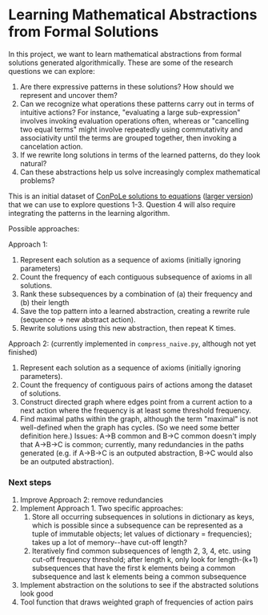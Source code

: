 # Learning Mathematical Abstractions from Formal Solutions

In this project, we want to learn mathematical abstractions from formal solutions generated algorithmically. These are some of the research questions we can explore:

1. Are there expressive patterns in these solutions? How should we represent and uncover them?
2. Can we recognize what operations these patterns carry out in terms of intuitive actions? For instance, "evaluating a large sub-expression" involves invoking evaluation operations often, whereas or "cancelling two equal terms" might involve repeatedly using commutativity and associativity until the terms are grouped together, then invoking a cancelation action.
3. If we rewrite long solutions in terms of the learned patterns, do they look natural?
4. Can these abstractions help us solve increasingly complex mathematical problems?

This is an initial dataset of [ConPoLe solutions to equations](https://drive.google.com/file/d/1-5SPDOIrxQ7jpC34sVOTbDfKVxRAJPxY/view?usp=sharing) ([larger version](https://drive.google.com/file/d/11M5ceRy7n3pnX2ORwWXE0uNdgLziSVMm/view?usp=sharing))
that we can use to explore questions 1-3. Question 4 will also require integrating the patterns in the learning algorithm.

Possible approaches:

Approach 1:
1. Represent each solution as a sequence of axioms (initially ignoring parameters)
2. Count the frequency of each contiguous subsequence of axioms in all solutions.
3. Rank these subsequences by a combination of (a) their frequency and (b) their length
4. Save the top pattern into a learned abstraction, creating a rewrite rule (sequence -> new abstract action).
5. Rewrite solutions using this new abstraction, then repeat K times.

Approach 2: (currently implemented in `compress_naive.py`, although not yet finished)
1. Represent each solution as a sequence of axioms (initially ignoring parameters).
2. Count the frequency of contiguous pairs of actions among the dataset of solutions.
3. Construct directed graph where edges point from a current action to a next action where the frequency is at least some threshold frequency.
4. Find maximal paths within the graph, although the term "maximal" is not well-defined when the graph has cycles. (So we need some better definition here.)
Issues: A->B common and B->C common doesn't imply that A->B->C is common; currently, many redundancies in the paths generated (e.g. if A->B->C is an outputed abstraction, B->C would also be an outputed abstraction).

### Next steps

1. Improve Approach 2: remove redundancies
2. Implement Approach 1. Two specific approaches:
    1. Store all occurring subsequences in solutions in dictionary as keys, which is possible since a subsequence can be represented as a tuple of immutable objects; let values of dictionary = frequencies); takes up a lot of memory--have cut-off length?
    2. Iteratively find common subsequences of length 2, 3, 4, etc. using cut-off frequency threshold; after length k, only look for length-(k+1) subsequences that have the first k elements being a common subsequence and last k elements being a common subsequence
3. Implement abstraction on the solutions to see if the abstracted solutions look good
4. Tool function that draws weighted graph of frequencies of action pairs
